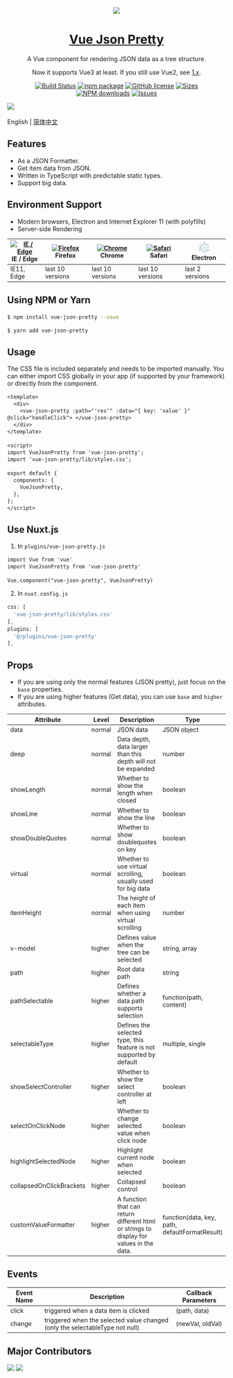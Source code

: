 <p align="center">
  <a href="https://github.com/leezng/vue-json-pretty">
    <img width="200" src="./static/logo.svg">
  </a>
</p>

<h1 align="center">
  <a href="https://github.com/leezng/vue-json-pretty" target="_blank">Vue Json Pretty</a>
</h1>

<div align="center">

<p>A Vue component for rendering JSON data as a tree structure.</p>
<p>Now it supports Vue3 at least. If you still use Vue2, see <a href="https://github.com/leezng/vue-json-pretty/tree/1.x">1.x</a>.</p>

[![Build Status](https://travis-ci.org/leezng/vue-json-pretty.svg?branch=master)](https://travis-ci.org/leezng/vue-json-pretty)
[![npm package](https://img.shields.io/npm/v/vue-json-pretty.svg)](https://www.npmjs.org/package/vue-json-pretty)
[![GitHub license](https://img.shields.io/badge/license-MIT-blue.svg)](https://github.com/leezng/vue-json-pretty/blob/master/LICENSE)
[![Sizes](https://img.shields.io/bundlephobia/min/vue-json-pretty)](https://bundlephobia.com/result?p=vue-json-pretty)
[![NPM downloads](http://img.shields.io/npm/dm/vue-json-pretty.svg?style=flat-square)](https://www.npmtrends.com/vue-json-pretty)
[![Issues](https://img.shields.io/github/issues-raw/leezng/vue-json-pretty)](https://github.com/leezng/vue-json-pretty/issues)

</div>

[![](./static/screenshot.png)](https://github.com/leezng/vue-json-pretty)

English | [简体中文](./README.zh_CN.md)

## Features

- As a JSON Formatter.
- Get item data from JSON.
- Written in TypeScript with predictable static types.
- Support big data.

## Environment Support

- Modern browsers, Electron and Internet Explorer 11 (with polyfills)
- Server-side Rendering

| [<img src="https://raw.githubusercontent.com/alrra/browser-logos/master/src/edge/edge_48x48.png" alt="IE / Edge" width="24px" height="24px" />](http://godban.github.io/browsers-support-badges/)</br>IE / Edge | [<img src="https://raw.githubusercontent.com/alrra/browser-logos/master/src/firefox/firefox_48x48.png" alt="Firefox" width="24px" height="24px" />](http://godban.github.io/browsers-support-badges/)</br>Firefox | [<img src="https://raw.githubusercontent.com/alrra/browser-logos/master/src/chrome/chrome_48x48.png" alt="Chrome" width="24px" height="24px" />](http://godban.github.io/browsers-support-badges/)</br>Chrome | [<img src="https://raw.githubusercontent.com/alrra/browser-logos/master/src/safari/safari_48x48.png" alt="Safari" width="24px" height="24px" />](http://godban.github.io/browsers-support-badges/)</br>Safari | [<img src="https://raw.githubusercontent.com/alrra/browser-logos/master/src/electron/electron_48x48.png" alt="Electron" width="24px" height="24px" />](http://godban.github.io/browsers-support-badges/)</br>Electron |
| --------------------------------------------------------------------------------------------------------------------------------------------------------------------------------------------------------------- | ----------------------------------------------------------------------------------------------------------------------------------------------------------------------------------------------------------------- | ------------------------------------------------------------------------------------------------------------------------------------------------------------------------------------------------------------- | ------------------------------------------------------------------------------------------------------------------------------------------------------------------------------------------------------------- | --------------------------------------------------------------------------------------------------------------------------------------------------------------------------------------------------------------------- |
| IE11, Edge                                                                                                                                                                                                      | last 10 versions                                                                                                                                                                                                  | last 10 versions                                                                                                                                                                                              | last 10 versions                                                                                                                                                                                              | last 2 versions                                                                                                                                                                                                       |

## Using NPM or Yarn

```bash
$ npm install vue-json-pretty --save
```

```bash
$ yarn add vue-json-pretty
```

## Usage

The CSS file is included separately and needs to be imported manually. You can either import CSS globally in your app (if supported by your framework) or directly from the component.

```vue
<template>
  <div>
    <vue-json-pretty :path="'res'" :data="{ key: 'value' }" @click="handleClick"> </vue-json-pretty>
  </div>
</template>

<script>
import VueJsonPretty from 'vue-json-pretty';
import 'vue-json-pretty/lib/styles.css';

export default {
  components: {
    VueJsonPretty,
  },
};
</script>
```

## Use Nuxt.js

1. In `plugins/vue-json-pretty.js`

```
import Vue from 'vue'
import VueJsonPretty from 'vue-json-pretty'

Vue.component("vue-json-pretty", VueJsonPretty)
```

2. In `nuxt.config.js`

```js
css: [
  'vue-json-pretty/lib/styles.css'
],
plugins: [
  '@/plugins/vue-json-pretty'
],
```

## Props

- If you are using only the normal features (JSON pretty), just focus on the `base` properties.
- If you are using higher features (Get data), you can use `base` and `higher` attributes.

| Attribute                | Level  | Description                                                                             | Type                                           | Default  |
| ------------------------ | ------ | --------------------------------------------------------------------------------------- | ---------------------------------------------- | -------- |
| data                     | normal | JSON data                                                                               | JSON object                                    | -        |
| deep                     | normal | Data depth, data larger than this depth will not be expanded                            | number                                         | Infinity |
| showLength               | normal | Whether to show the length when closed                                                  | boolean                                        | false    |
| showLine                 | normal | Whether to show the line                                                                | boolean                                        | true     |
| showDoubleQuotes         | normal | Whether to show doublequotes on key                                                     | boolean                                        | true     |
| virtual                  | normal | Whether to use virtual scrolling, usually used for big data                             | boolean                                        | false    |
| itemHeight               | normal | The height of each item when using virtual scrolling                                    | number                                         | auto     |
| v-model                  | higher | Defines value when the tree can be selected                                             | string, array                                  | -        |
| path                     | higher | Root data path                                                                          | string                                         | root     |
| pathSelectable           | higher | Defines whether a data path supports selection                                          | function(path, content)                        | -        |
| selectableType           | higher | Defines the selected type, this feature is not supported by default                     | multiple, single                               | -        |
| showSelectController     | higher | Whether to show the select controller at left                                           | boolean                                        | false    |
| selectOnClickNode        | higher | Whether to change selected value when click node                                        | boolean                                        | true     |
| highlightSelectedNode    | higher | Highlight current node when selected                                                    | boolean                                        | true     |
| collapsedOnClickBrackets | higher | Collapsed control                                                                       | boolean                                        | true     |
| customValueFormatter     | higher | A function that can return different html or strings to display for values in the data. | function(data, key, path, defaultFormatResult) | -        |

## Events

| Event Name | Description                                                                  | Callback Parameters |
| ---------- | ---------------------------------------------------------------------------- | ------------------- |
| click      | triggered when a data item is clicked                                        | (path, data)        |
| change     | triggered when the selected value changed (only the selectableType not null) | (newVal, oldVal)    |

## Major Contributors

[![](https://avatars3.githubusercontent.com/u/153197?v=3&s=50)](https://github.com/rchl)
[![](https://avatars1.githubusercontent.com/u/445616?v=3&s=50)](https://github.com/blackmad)
